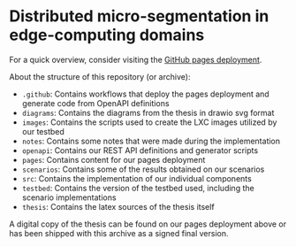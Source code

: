 # Distributed micro-segmentation in edge-computing domains

For a quick overview, consider visiting the [GitHub pages deployment](https://friwidev.github.io/thesis).

About the structure of this repository (or archive):

+ `.github`: Contains workflows that deploy the pages deployment and generate code from OpenAPI definitions
+ `diagrams`: Contains the diagrams from the thesis in drawio svg format
+ `images`: Contains the scripts used to create the LXC images utilized by our testbed
+ `notes`: Contains some notes that were made during the implementation
+ `openapi`: Contains our REST API definitions and generator scripts
+ `pages`: Contains content for our pages deployment
+ `scenarios`: Contains some of the results obtained on our scenarios
+ `src`: Contains the implementation of our individual components
+ `testbed`: Contains the version of the testbed used, including the scenario implementations
+ `thesis`: Contains the latex sources of the thesis itself

A digital copy of the thesis can be found on our pages deployment above or has been shipped with this archive
as a signed final version.